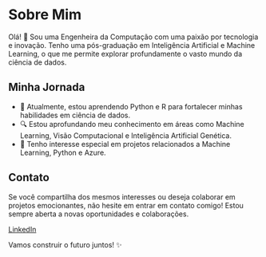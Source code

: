 # Sobre Mim

Olá! 👋 Sou uma Engenheira da Computação com uma paixão por tecnologia e inovação. 
Tenho uma pós-graduação em Inteligência Artificial e Machine Learning, o que me permite explorar profundamente o vasto mundo da ciência de dados.

## Minha Jornada

- 🌱 Atualmente, estou aprendendo Python e R para fortalecer minhas habilidades em ciência de dados.
- 🔍 Estou aprofundando meu conhecimento em áreas como Machine Learning, Visão Computacional e Inteligência Artificial Genética.
- 💼 Tenho interesse especial em projetos relacionados a Machine Learning, Python e Azure.

## Contato

Se você compartilha dos mesmos interesses ou deseja colaborar em projetos emocionantes, não hesite em entrar em contato comigo! Estou sempre aberta a novas oportunidades e colaborações.

[LinkedIn](https://www.linkedin.com/in/elizangela-silva-a69a2a96/)

Vamos construir o futuro juntos! ✨
